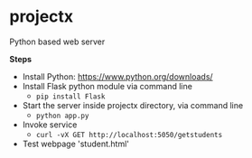 # projectx
Python based web server

**Steps**
- Install Python: https://www.python.org/downloads/
- Install Flask python module via command line
    - `pip install Flask`
- Start the server inside projectx directory, via command line
    - `python app.py`
- Invoke service
    - `curl -vX GET http://localhost:5050/getstudents `
- Test webpage 'student.html'
